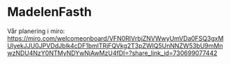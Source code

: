 # MadelenFasth

Vår planering i miro:
https://miro.com/welcomeonboard/VFN0RlVrbjZNVWwyUmVDa0FSQ3gxMUlyekJJU0JPVDdJblk4cDF1bmlTRjFQVkg2T3pZWlQ5UnNNZW53bU9mMnwzNDU4NzY0NTMyNDYwNjAwMzU4fDI=?share_link_id=730699077442
